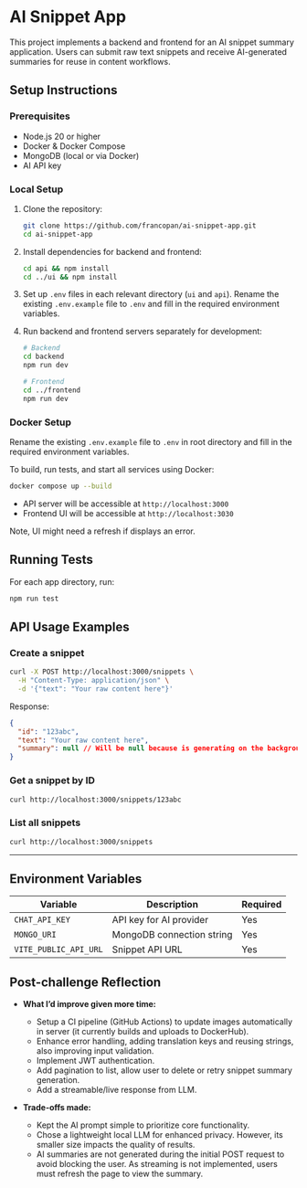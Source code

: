 # AI Snippet App

This project implements a backend and frontend for an AI snippet summary application. Users can submit raw text snippets and receive AI-generated summaries for reuse in content workflows.

## Setup Instructions

### Prerequisites

- Node.js 20 or higher  
- Docker & Docker Compose  
- MongoDB (local or via Docker)  
- AI API key 
### Local Setup

1. Clone the repository:

   ```bash
   git clone https://github.com/francopan/ai-snippet-app.git
   cd ai-snippet-app
   ```

2. Install dependencies for backend and frontend:

   ```bash
   cd api && npm install
   cd ../ui && npm install
   ```

3. Set up `.env` files in each relevant directory (`ui` and `api`). Rename the existing `.env.example` file to `.env` and fill in the required environment variables.

4. Run backend and frontend servers separately for development:

   ```bash
   # Backend
   cd backend
   npm run dev

   # Frontend
   cd ../frontend
   npm run dev
   ```

### Docker Setup

Rename the existing `.env.example` file to `.env` in root directory and fill in the required environment variables.

To build, run tests, and start all services using Docker:

```bash
docker compose up --build
```

- API server will be accessible at `http://localhost:3000`  
- Frontend UI will be accessible at `http://localhost:3030`  


Note, UI might need a refresh if displays an error.

## Running Tests

For each app directory, run:

```bash
npm run test
```


## API Usage Examples

### Create a snippet

```bash
curl -X POST http://localhost:3000/snippets \
  -H "Content-Type: application/json" \
  -d '{"text": "Your raw content here"}'
```

Response:

```json
{
  "id": "123abc",
  "text": "Your raw content here",
  "summary": null // Will be null because is generating on the background
}
```

### Get a snippet by ID

```bash
curl http://localhost:3000/snippets/123abc
```

### List all snippets

```bash
curl http://localhost:3000/snippets
```

---

## Environment Variables

| Variable               | Description                                  | Required |
|------------------------|----------------------------------------------|----------|
| `CHAT_API_KEY`         | API key for AI provider                      | Yes      |
| `MONGO_URI`            | MongoDB connection string                    | Yes      |
| `VITE_PUBLIC_API_URL`  | Snippet API URL                              | Yes      |


## Post-challenge Reflection

- **What I’d improve given more time:**  
  - Setup a CI pipeline (GitHub Actions) to update images automatically in server (it currently builds and uploads to DockerHub).  
  - Enhance error handling, adding translation keys and reusing strings, also improving input validation.  
  - Implement JWT authentication.
  - Add pagination to list, allow user to delete or retry snippet summary generation.
  - Add a streamable/live response from LLM.

- **Trade-offs made:**  
  - Kept the AI prompt simple to prioritize core functionality.
  - Chose a lightweight local LLM for enhanced privacy. However, its smaller size impacts the quality of results.
  - AI summaries are not generated during the initial POST request to avoid blocking the user. As streaming is not implemented, users must refresh the page to view the summary.


